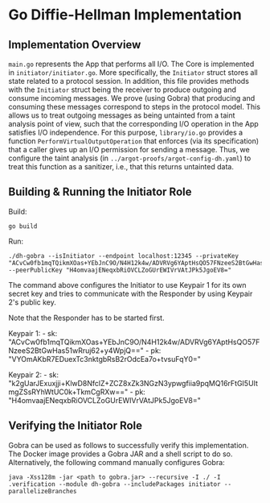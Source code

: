 # Go Diffie-Hellman Implementation

## Implementation Overview
`main.go` represents the App that performs all I/O.
The Core is implemented in `initiator/initiator.go`.
More specifically, the `Initiator` struct stores all state related to a protocol session.
In addition, this file provides methods with the `Initiator` struct being the receiver to produce outgoing and consume incoming messages.
We prove (using Gobra) that producing and consuming these messages correspond to steps in the protocol model.
This allows us to treat outgoing messages as being untainted from a taint analysis point of view, such that the corresponding I/O operation in the App satisfies I/O independence.
For this purpose, `library/io.go` provides a function `PerformVirtualOutputOperation` that enforces (via its specification) that a caller gives up an I/O permission for sending a message.
Thus, we configure the taint analysis (in `../argot-proofs/argot-config-dh.yaml`) to treat this function as a sanitizer, i.e., that this returns untainted data.


## Building & Running the Initiator Role
Build:
```
go build
```

Run:
```
./dh-gobra --isInitiator --endpoint localhost:12345 --privateKey "ACvCw0fb1mqTQikmXOas+YEbJnC9O/N4H12k4w/ADVRVg6YAptHsQO57FNzeeS2BtGwHas51wRruj62+y4WpjQ==" --peerPublicKey "H4omvaajENeqxbRiOVCLZoGUrEWIVrVAtJPk5JgoEV8="
```

The command above configures the Initiator to use Keypair 1 for its own secret key and tries to communicate with the Responder by using Keypair 2's public key.

Note that the Responder has to be started first.


Keypair 1:
    - sk: "ACvCw0fb1mqTQikmXOas+YEbJnC9O/N4H12k4w/ADVRVg6YAptHsQO57FNzeeS2BtGwHas51wRruj62+y4WpjQ=="
    - pk: "VYOmAKbR7EDuexTc3nktgbRsB2rOdcEa7o+tvsuFqY0="

Keypair 2:
    - sk: "k2gUarJExuxjji+KlwD8NfclZ+ZCZ8xZk3NGzN3ypwgfiia9pqMQ16rFtGI5UItmgZSsRYhWtUC0k+TkmCgRXw=="
    - pk: "H4omvaajENeqxbRiOVCLZoGUrEWIVrVAtJPk5JgoEV8="

## Verifying the Initiator Role
Gobra can be used as follows to successfully verify this implementation.
The Docker image provides a Gobra JAR and a shell script to do so.
Alternatively, the following command manually configures Gobra:
```
java -Xss128m -jar <path to gobra.jar> --recursive -I ./ -I .verification --module dh-gobra --includePackages initiator --parallelizeBranches
```
